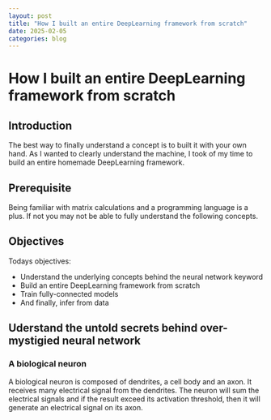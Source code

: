 ```yaml
---
layout: post
title: "How I built an entire DeepLearning framework from scratch"
date: 2025-02-05
categories: blog
---
```


# How I built an entire DeepLearning framework from scratch

## Introduction

The best way to finally understand a concept is to built it with your own hand. As I wanted to clearly understand the machine, I took of my time to build an entire homemade DeepLearning framework.

## Prerequisite

Being familiar with matrix calculations and a programming language is a plus.
If not you may not be able to fully understand the following concepts.

## Objectives

Todays objectives:
- Understand the underlying concepts behind the neural network keyword
- Build an entire DeepLearning framework from scratch
- Train fully-connected models
- And finally, infer from data

## Uderstand the untold secrets behind over-mystigied neural network

### A biological neuron

A biological neuron is composed of dendrites, a cell body and an axon. It receives many electrical signal from the dendrites. The neuron will sum the electrical signals and if the result exceed its activation threshold, then it will generate an electrical signal on its axon.

